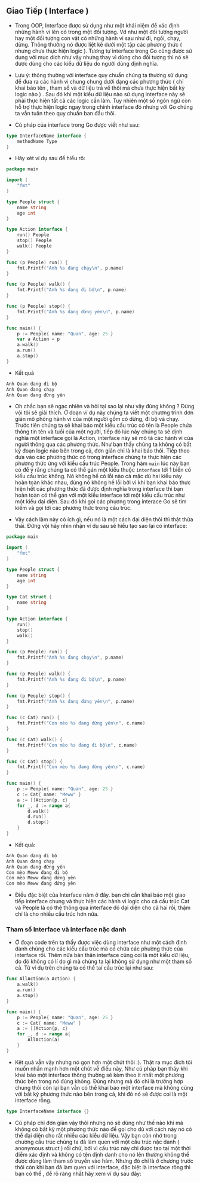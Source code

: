 ## Giao Tiếp ( Interface )

- Trong OOP, Interface được sử  dụng như một khái niệm để  xác định những hành vi lên có trong một đối tượng. Vd như một đối tượng người hay một đối tượng con vật có những hành vi sau như đi, ngồi, chạy, dừng. Thông thường nó được liệt kê dưới một tập các phương thức ( nhưng chưa thực hiện logic ). Tương tự interface trong Go cũng được sử  dụng với mục dích như vậy nhưng thay vì dùng cho đối tượng thì nó sẽ được dùng cho các kiểu dữ liệu do người dùng định nghĩa. 

- Lưu ý: thông thường với interface quy chuẩn chúng ta thường sử  dụng để  đưa ra các hành vi chung chung dưới dạng các phương thức ( chỉ khai báo tên , tham số  và dữ liệu trả về  thôi mà chưa thực hiện bất kỳ logic nào ) . Sau đó khi một kiểu dữ liệu nào sử  dụng interface này sẽ phải thực hiện tất cả các logic cần làm. Tuy nhiên một số  ngôn ngữ còn hỗ  trợ thực hiện logic ngay trong chính interface đó nhưng với Go chúng ta vẫn tuân theo quy chuẩn ban đầu thôi. 

- Cú pháp của interface trong Go được viết như sau:

```go
type InterfaceName interface {  
    methodName Type
}
```

- Hãy xét ví dụ sau để  hiểu rõ:

```go
package main

import (
    "fmt"
)

type People struct {
    name string
    age int
}

type Action interface {
    run() People
    stop() People
    walk() People
}

func (p People) run() {
    fmt.Printf("Anh %s đang chạy\n", p.name)
}

func (p People) walk() {
    fmt.Printf("Anh %s đang đi bộ\n", p.name)
}

func (p People) stop() {
    fmt.Printf("Anh %s đang đứng yên\n", p.name)
}

func main() {
    p := People{ name: "Quan", age: 25 }
    var a Action = p
    a.walk()
    a.run()
    a.stop()
}
```
- Kết quả 

```go
Anh Quan đang đi bộ
Anh Quan đang chạy
Anh Quan đang đứng yên
```

- Oh chắc bạn sẽ ngạc nhiên và hỏi tại sao lại như vậy đúng không ? Đừng vội tôi sẽ giải thích. Ở đoạn ví dụ này chúng ta viết một chương trình đơn giản mô phỏng hành vi của một người gồm có dừng, đi bộ và chạy. Trước tiên chúng ta sẽ khai báo một kiểu cấu trúc có tên là People chứa thông tin tên và tuổi của một người, tiếp đó lúc này chúng ta sẽ dịnh nghĩa một interface gọi là Action, interface này sẽ mô tả các hành vi của người thông qua các phương thức. Như bạn thấy chúng ta không có bất kỳ đoạn logic nào bên trong cả, đơn giản chỉ là khai báo thôi. Tiếp theo dựa vào các phương thức có trong interface chúng ta thực hiện các phương thức ứng với kiểu cấu trúc People. Trong hàm `main` lúc này bạn có để  ý rằng chúng ta có thể  gán một kiểu thuộc `interface` tới 1 biến có kiểu  cấu trúc không. Nó không hề  có lỗi nào cả mặc dù hai kiểu này hoàn toàn khác nhau, đúng nó không hề  lỗi bởi vì khi bạn khai báo thực hiện hết các phương thức đã được định nghĩa trong interface thì bạn hoàn toàn có thể  gán với một kiểu interface tới một kiểu cấu trúc như một kiểu đại diện. Sau đó khi gọi các phương trong interace Go sẽ tìm kiếm và gọi tới các phương thức trong cấu trúc.

- Vậy cách làm này có ích gì, nếu nó là một cách đại diện thôi thì thật thừa thãi. Đừng vội hãy nhìn nhận ví dụ sau sẽ hiểu tạo sao lại có interface:

```go
package main

import (
    "fmt"
)

type People struct {
    name string
    age int
}

type Cat struct {
    name string
}

type Action interface {
    run() 
    stop() 
    walk()
}

func (p People) run() {
    fmt.Printf("Anh %s đang chạy\n", p.name)
}

func (p People) walk() {
    fmt.Printf("Anh %s đang đi bộ\n", p.name)
}

func (p People) stop() {
    fmt.Printf("Anh %s đang đứng yên\n", p.name)
}

func (c Cat) run() {
    fmt.Printf("Con mèo %s đang đứng yên\n", c.name)
}

func (c Cat) walk() {
    fmt.Printf("Con mèo %s đang đi bộ\n", c.name)
}

func (c Cat) stop() {
    fmt.Printf("Con mèo %s đang đứng yên\n", c.name)
}

func main() {
    p := People{ name: "Quan", age: 25 }
    c := Cat{ name: "Meww" }
    a := []Action{p, c}
    for _, d := range a{
        d.walk()
        d.run()
        d.stop()
    }
}
```
- Kết quả:

```go
Anh Quan đang đi bộ
Anh Quan đang chạy
Anh Quan đang đứng yên
Con mèo Meww đang đi bộ
Con mèo Meww đang đứng yên
Con mèo Meww đang đứng yên
```

- Điều đặc biệt của Interface năm ở đây. bạn chi cần khai báo một giao tiếp interface chung và thực hiện các hành vi logic cho cả cấu trúc Cat và People là có thê thông qua interface đó đại diện cho cả hai rồi, thậm chí là cho nhiều cấu trúc hơn nữa.

### Tham số  Interface và interface nặc danh

- Ở đoạn code trên ta thấy được việc dùng interface như một cách định danh chúng cho các kiểu cấu trúc mà có chứa các phường thức của interface rồi. Thêm nữa bản thân interface cũng coi là một kiểu dữ liệu, do đó không có lí do gì mà chúng ta lại không sử  dụng như một tham số  cả. Từ ví dụ trên chúng ta có thể  taí cấu trúc lại như sau:

```go
func AllAction(a Action) {
    a.walk()
    a.run()
    a.stop()
}

func main() {
    p := People{ name: "Quan", age: 25 }
    c := Cat{ name: "Meww" }
    a := []Action{p, c}
    for _, d := range a{
        AllAction(a)
    }
}
```

- Kêt quả vẫn vậy nhưng nó gọn hơn một chút thôi :). Thật ra mục đích tôi muốn nhấn mạnh hơn một chút về  điều này, Như cú pháp bạn tháy khi khai báo một interface thông thường sẽ kèm theo ít nhất một phương thức bên trong nó đúng không. Đúng nhưng mà đó chỉ là trường hợp chung thôi còn lại bạn vẫn có thể  khai báo một interface mà không cùng với bất kỳ phương thức nào bên trong cả, khi đó nó sẽ được coi là một interface rỗng.

```go
type InterfaceName interface {}
```

- Cú pháp chỉ đơn giản vậy thôi nhưng nó sẽ dùng như thế  nào khi mà không có bất kỳ một phương thức nào để  gọi cho dù với cách này nó có thể  đại diện cho rất nhiều các kiểu dữ liệu. Vậy bạn còn nhớ trong chương cấu trúc chúng ta đã làm quen với một cấu trúc nặc danh ( anonymous struct ) rồi chứ, bởi vì cấu trúc này chỉ được tao tại một thời điểm xác định và không có tên định danh cho nó lên thường không thể  được dùng làm tham số  truyền vào hàm. Nhưng đó chỉ là ở chương trước thôi còn khi bạn đã làm quen với interface, đặc biệt là interface rông thì bạn có thể , để  rõ ràng nhất hãy xem ví dụ sau đây:

```go

```


